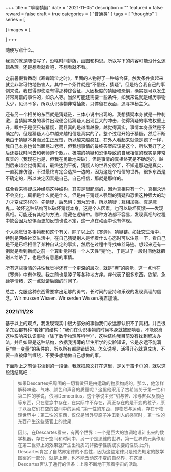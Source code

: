 +++
title = "聊聊猜疑"
date = "2021-11-05"
description = ""
featured = false
reward = false
draft = true
categories = [
  "普通类"
]
tags = [
  "thoughts"
]
series = [

]
images = [

]
+++



随便写点什么。

<!--more-->

我真的就是随便写了，没啥时间排版，画图和构思。所以写下的内容可能没什么逻辑条理。还是想看就看吧，不想看就不看。

之前暑假看番剧《寒蝉鸣泣之时》，里面的人物得了一种综合征，触发条件疯起来就会非常可怕地伤害人。其中一个条件就是“不信任，猜疑”。但是结合我自己的事例来说，我觉得即使没有得那种综合征，人因极度的猜疑和恐惧，确实是可以发生非常离谱的事件的，如杀人等。当然可能还需要一些条件，如我来说就是经历事物太少，见识不多，所以认识事物非常抽象，只停留在表面，追寻神秘主义。

还有另一个相关的东西就是猜疑链，三体小说中出现的。我想猜疑本身就是一种刺激，当猜疑本身的事件出现便会给猜疑人出现巨大的冲击，使得猜疑的事物权重上升，眼中于是便只有猜疑，而且真的是越看越像，越觉得真实，事情本身虽然是不确定的，但是猜疑人心中越来越相信是真实的了。整个过程开始于猜疑，然后不断地由于猜疑本身而发生正反馈，所以越来越疯狂，在外人看起来就像是疯了一样，我自己本身也曾当面骂过老师，但我想事情的最终答案应该是这个，所以我好了之后还要找时间去和老师道个歉。。。极端的猜疑和恐惧导致的自我相信的现实是非常真实的（我现在也是，但我在勇敢地突破），但是事情的真相终究是不确定的，越到后来越会觉得离谱，最终达到平衡，猜疑人的世界分裂了，不知道那边是真实，一直犹豫仿徨，不过最终肯定会选择一边的，因为这是个相信的世界，很多东西是不确定的，所以决定因素是自己，自己相信，那就是那样的。

综合看来猜疑成神经病这种结构，其实是很脆弱的，因为真相只有一个，真相永远不会变化，真相是什么就是什么，但是由于猜疑人强烈的猜疑和恐惧这种强大的动力才变成这样的。先猜疑，后恐惧；因为恐惧，所以猜疑；互相加强。真是魔鬼。。破坏这种结构可以破坏猜疑本身，这是个人因素，也可以破坏反馈——发现真相。可能还有其他的方法，隐藏在逻辑中。哪种方法都不容易，发现真相的过程中缺会因为恐惧而更加反馈也说不定，这一点在动画中也有体现。

个人感觉很多事物都和这个有关，除了以上的《寒蝉》、猜疑链。如社交生活中，特别是网络社交生活中，在自己猜疑别人是怀着什么心态时可以注意一下，看自己是不是已经相信了某种自认定的事实，然后在过程中寻找蛛丝马迹。想起来还有一例就是看到新闻之前一个算卦觉得有一个人天性“克”他，于是过了一段时间他就把别人给杀了，也是很有意思的事情。

所有这些事情的共性我觉得还有一个更深的层次，就是“痒”的感觉，这一点也在《寒蝉》中有体现。我之前也是脖子等各种地方痒。痒代表了很多东西，欲望，急躁等情绪，这一点就请后面的时间了。

总之，克服这种东西需要拿出足够的勇气，长时间的坚持和乐观的发现真理的信念。Wir mussen Wissen. Wir serden Wissen.祝君加油。



### 2021/11/28

基于以上的观点，我发现现实中很大部分的事物我们永远都认识不了真相。并且很多东西都有种“套娃”的结构：“我们在认识事物的时候本身就被影响着，不能脱离这种影响来认识事物（除了数学物理等科学）”，这种结构我目前没有找到解决办法，并且如果是这种结构，依据我浅薄的毕生所学的实验知识，它是永远不能满足“单一变量”的条件的，所以所有都是错误的。怎么说呢，活得开心就算成功，不要一直被瘴气缠绕，不要多想地做自己想做的事。

下面附上之前读书读到的一段话，我就把原文打在这里，是关于笛卡尔的，就以这段话结尾吧：

> ​	如果Descartes把周围的一切看做只是由运动的物质构成的，那么，他怎样解释味道、气味、颜色和声音的质量呢？这里他采用了古希腊关于第一性和第二性的学说，依照Democritus，这个学说主张“甜与苦、冷与热以及颜色等东西，只在意念中存在，在实际中不存在，真正存在的是不变的粒子，原子以及它们在空的空间中的运动.”第一性的东西，即物质与运动，存在于物理世界中；第二性的东西，仅仅是当外界原子冲击到人的感官时，第一性的东西产生这些感官上的效果.
>
> ​	因此，在Descartes看来，有两个世界：一个是巨大的协调地设计出来的数学机器，存在于空间和时间中，另一个是思维的世界，第一世界的元素作用在第二世界上的效果就产生出物质的非数学性质或次要的性质.此外，Descartes肯定了自然界定律的不变性，因为这些定律只是预先规定的数学图案的一部分，就是上帝，也不能改动这不变的自然界，在这里，Descartes否认了通行的信条：上帝不断地干预着宇宙的活动.

